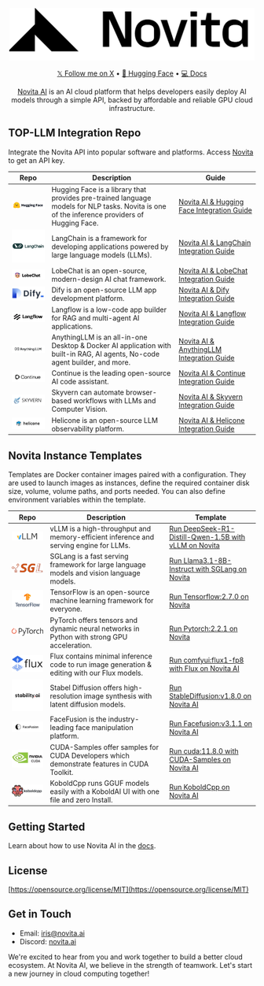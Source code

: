 <div align="center">
<img width="500px" src="static/logo.png" alt="Novita CollabHub" />

[𝕏 Follow me on X](https://x.com/novita_labs?utm_source=github_collabhub&utm_medium=readme&utm_campaign=collab) • [🤗 Hugging Face](https://huggingface.co/novita?utm_source=github_collabhub&utm_medium=readme&utm_campaign=collab) • [💻 Docs](https://novita.ai/docs/guides/introduction?utm_source=github_collabhub&utm_medium=readme&utm_campaign=collab)

[Novita AI](https://novita.ai?utm_source=github_collabhub&utm_medium=readme&utm_campaign=collab) is an AI cloud platform that helps developers easily deploy AI models through a simple API, backed by affordable and reliable GPU cloud infrastructure.
</div>


## **TOP-LLM Integration Repo**

Integrate the Novita API into popular software and platforms. Access [Novita](https://novita.ai/settings/key-management?utm_source=github_collabhub&utm_medium=readme&utm_campaign=collab) to get an API key.

<table>
  <colgroup>
    <col width="100" />
    <col width="350" />
    <col width="200" />
  </colgroup>
  <thead>
    <tr>
      <th><strong>Repo</strong></th>
      <th><strong>Description</strong></th>
      <th><strong>Guide</strong></th>
    </tr>
  </thead>
  <tbody>
    <tr>
      <td><a href="https://github.com/huggingface"><img src="static/hf.png" /></a></td>
      <td>Hugging Face is a library that provides pre-trained language models for NLP tasks. Novita is one of the inference providers of Hugging Face.</td>
      <td><a href="https://novita.ai/docs/guides/huggingface/?utm_source=github_collabhub&utm_medium=readme&utm_campaign=collab">Novita AI & Hugging Face Integration Guide</a></td>
    </tr>
    <tr>
      <td><a href="https://github.com/langchain-ai/langchain"><img src="static/langchain.png" /></a></td>
      <td>LangChain is a framework for developing applications powered by large language models (LLMs).</td>
      <td><a href="https://novita.ai/docs/guides/langchain/?utm_source=github_collabhub&utm_medium=readme&utm_campaign=collab">Novita AI & LangChain Integration Guide</a></td>
    </tr>
    <tr>
      <td><a href="https://github.com/lobehub/lobe-chat"><img src="static/lobechat.png" /></a></td>
      <td>LobeChat is an open-source, modern-design AI chat framework.</td>
      <td><a href="https://novita.ai/docs/guides/lobechat/?utm_source=github_collabhub&utm_medium=readme&utm_campaign=collab">Novita AI & LobeChat Integration Guide</a></td>
    </tr>
    <tr>
      <td><a href="https://github.com/langgenius/dify"><img src="static/dify.png" /></a></td>
      <td>Dify is an open-source LLM app development platform.</td>
      <td><a href="https://novita.ai/docs/guides/dify/?utm_source=github_collabhub&utm_medium=readme&utm_campaign=collab">Novita AI & Dify Integration Guide</a></td>
    </tr>
    <tr>
      <td><a href="https://github.com/langflow-ai/langflow"><img src="static/langflow.png" /></a></td>
      <td>Langflow is a low-code app builder for RAG and multi-agent AI applications.</td>
      <td><a href="https://novita.ai/docs/guides/langflow/?utm_source=github_collabhub&utm_medium=readme&utm_campaign=collab">Novita AI & Langflow Integration Guide</a></td>
    </tr>
    <tr>
      <td><a href="https://github.com/Mintplex-Labs/anything-llm"><img src="static/anythingllm.png" /></a></td>
      <td>AnythingLLM is an all-in-one Desktop & Docker AI application with built-in RAG, AI agents, No-code agent builder, and more.</td>
      <td><a href="https://novita.ai/docs/guides/anythingllm/?utm_source=github_collabhub&utm_medium=readme&utm_campaign=collab">Novita AI & AnythingLLM Integration Guide</a></td>
    </tr>
    <tr>
      <td><a href="https://github.com/continuedev/continue"><img src="static/continue.png" /></a></td>
      <td>Continue is the leading open-source AI code assistant.</td>
      <td><a href="https://novita.ai/docs/guides/continue/?utm_source=github_collabhub&utm_medium=readme&utm_campaign=collab">Novita AI & Continue Integration Guide</a></td>
    </tr>
    <tr>
      <td><a href="https://github.com/Skyvern-AI/skyvern"><img src="static/skyvern.png" /></a></td>
      <td>Skyvern can automate browser-based workflows with LLMs and Computer Vision.</td>
      <td><a href="https://novita.ai/docs/guides/skyvern/?utm_source=github_collabhub&utm_medium=readme&utm_campaign=collab">Novita AI & Skyvern Integration Guide</a></td>
    </tr>
    <tr>
      <td><a href="https://github.com/Helicone/helicone"><img src="static/helicone.png" /></a></td>
      <td>Helicone is an open-source LLM observability platform.</td>
      <td><a href="https://novita.ai/docs/guides/helicone/?utm_source=github_collabhub&utm_medium=readme&utm_campaign=collab">Novita AI & Helicone Integration Guide</a></td>
    </tr>
  </tbody>
</table>

## **Novita Instance Templates**

Templates are Docker container images paired with a configuration. They are used to launch images as instances, define the required container disk size, volume, volume paths, and ports needed. You can also define environment variables within the template.

<table>
  <colgroup>
    <col width="100" />
    <col width="350" />
    <col width="200" />
  </colgroup>
  <thead>
    <tr>
      <th><strong>Repo</strong></th>
      <th><strong>Description</strong></th>
      <th><strong>Template</strong></th>
    </tr>
  </thead>
  <tbody>
    <tr>
      <td><a href="https://github.com/vllm-project/vllm"><img src="static/vllm.png" /></a></td>
      <td>vLLM is a high-throughput and memory-efficient inference and serving engine for LLMs.</td>
      <td><a href="https://novita.ai/gpus-console/explore?templateId=304?utm_source=github_collabhub&utm_medium=readme&utm_campaign=collab">Run DeepSeek-R1-Distill-Qwen-1.5B with vLLM on Novita</a></td>
    </tr>
    <tr>
      <td><a href="https://github.com/sgl-project/sglang"><img src="static/sglang.png" /></a></td>
      <td>SGLang is a fast serving framework for large language models and vision language models.</td>
      <td><a href="https://novita.ai/gpus-console/explore?templateId=310?utm_source=github_collabhub&utm_medium=readme&utm_campaign=collab">Run Llama3.1-8B-Instruct with SGLang on Novita</a></td>
    </tr>
    <tr>
      <td><a href="https://github.com/tensorflow/tensorflow"><img src="static/tensorflow.png" /></a></td>
      <td>TensorFlow is an open-source machine learning framework for everyone.</td>
      <td><a href="https://novita.ai/gpus-console/explore?templateId=269?utm_source=github_collabhub&utm_medium=readme&utm_campaign=collab">Run Tensorflow:2.7.0 on Novita</a></td>
    </tr>
    <tr>
      <td><a href="https://github.com/pytorch/pytorch"><img src="static/pytorch.png" /></a></td>
      <td>PyTorch offers tensors and dynamic neural networks in Python with strong GPU acceleration.</td>
      <td><a href="https://novita.ai/gpus-console/explore?templateId=268?utm_source=github_collabhub&utm_medium=readme&utm_campaign=collab">Run Pytorch:2.2.1 on Novita</a></td>
    </tr>
    <tr>
      <td><a href="https://github.com/black-forest-labs/flux"><img src="static/flux.png" /></a></td>
      <td>Flux contains minimal inference code to run image generation & editing with our Flux models.</td>
      <td><a href="https://novita.ai/gpus-console/explore?templateId=301?utm_source=github_collabhub&utm_medium=readme&utm_campaign=collab">Run comfyui:flux1-fp8 with Flux on Novita AI</a></td>
    </tr>
    <tr>
      <td><a href="https://github.com/Stability-AI/stablediffusion"><img src="static/stable-diffusion.png" /></a></td>
      <td>Stabel Diffusion offers high-resolution image synthesis with latent diffusion models.</td>
      <td><a href="https://novita.ai/gpus-console/explore?templateId=298?utm_source=github_collabhub&utm_medium=readme&utm_campaign=collab">Run StableDiffusion:v1.8.0 on Novita AI</a></td>
    </tr>
    <tr>
      <td><a href="https://github.com/facefusion/facefusion"><img src="static/face-fusion.png" /></a></td>
      <td>FaceFusion is the industry-leading face manipulation platform.</td>
      <td><a href="https://novita.ai/gpus-console/explore?templateId=299?utm_source=github_collabhub&utm_medium=readme&utm_campaign=collab">Run Facefusion:v3.1.1  on Novita AI</a></td>
    </tr>
    <tr>
      <td><a href="https://github.com/NVIDIA/cuda-samples"><img src="static/cuda-samples.png" /></a></td>
      <td>CUDA-Samples offer samples for CUDA Developers which demonstrate features in CUDA Toolkit.</td>
      <td><a href="https://novita.ai/gpus-console/explore?templateId=270?utm_source=github_collabhub&utm_medium=readme&utm_campaign=collab">Run cuda:11.8.0 with CUDA-Samples on Novita AI</a></td>
    </tr>
    <tr>
      <td><a href="https://github.com/LostRuins/koboldcpp"><img src="static/kobold-cpp.png" /></a></td>
      <td>KoboldCpp runs GGUF models easily with a KoboldAI UI with one file and zero Install.</td>
      <td><a href="https://novita.ai/gpus-console/explore?templateId=300&productId=4/?utm_source=github_collabhub&utm_medium=readme&utm_campaign=collab">Run KoboldCpp on Novita AI</a></td>
    </tr>
  </tbody>
</table>

## **Getting Started**

Learn about how to use Novita AI in the [docs](https://novita.ai/docs/guides/introduction/?utm_source=github_collabhub&utm_medium=readme&utm_campaign=collab).

## **License**

[https://opensource.org/license/MIT](https://opensource.org/license/MIT)

## **Get in Touch**

- Email:  [iris@novita.ai](mailto:iris@novita.ai)
- Discord: [novita.ai](https://discord.com/invite/a3vd9r3uET)

We're excited to hear from you and work together to build a better cloud ecosystem. At Novita AI, we believe in the strength of teamwork. Let's start a new journey in cloud computing together!